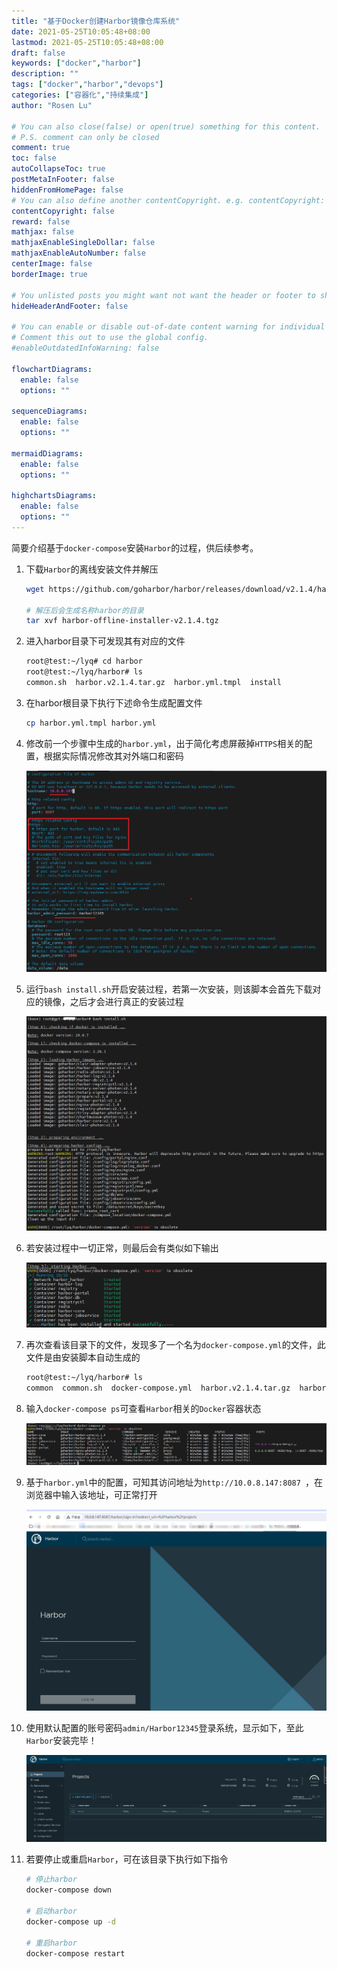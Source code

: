 ```yaml
---
title: "基于Docker创建Harbor镜像仓库系统"
date: 2021-05-25T10:05:48+08:00
lastmod: 2021-05-25T10:05:48+08:00
draft: false
keywords: ["docker","harbor"]
description: ""
tags: ["docker","harbor","devops"]
categories: ["容器化","持续集成"]
author: "Rosen Lu"

# You can also close(false) or open(true) something for this content.
# P.S. comment can only be closed
comment: true
toc: false
autoCollapseToc: true
postMetaInFooter: false
hiddenFromHomePage: false
# You can also define another contentCopyright. e.g. contentCopyright: "This is another copyright."
contentCopyright: false
reward: false
mathjax: false
mathjaxEnableSingleDollar: false
mathjaxEnableAutoNumber: false
centerImage: false
borderImage: true

# You unlisted posts you might want not want the header or footer to show
hideHeaderAndFooter: false

# You can enable or disable out-of-date content warning for individual post.
# Comment this out to use the global config.
#enableOutdatedInfoWarning: false

flowchartDiagrams:
  enable: false
  options: ""

sequenceDiagrams: 
  enable: false
  options: ""

mermaidDiagrams: 
  enable: false
  options: ""

highchartsDiagrams: 
  enable: false
  options: ""
---
```


简要介绍基于`docker-compose`安装`Harbor`的过程，供后续参考。

<!--more-->

1. 下载`Harbor`的离线安装文件并解压

   ```bash
   wget https://github.com/goharbor/harbor/releases/download/v2.1.4/harbor-offline-installer-v2.1.4.tgz
   
   # 解压后会生成名称harbor的目录
   tar xvf harbor-offline-installer-v2.1.4.tgz
   ```

2. 进入harbor目录下可发现其有对应的文件

   ```bash
   root@test:~/lyq# cd harbor
   root@test:~/lyq/harbor# ls
   common.sh  harbor.v2.1.4.tar.gz  harbor.yml.tmpl  install
   ```

3. 在harbor根目录下执行下述命令生成配置文件

   ```bash
   cp harbor.yml.tmpl harbor.yml
   ```

4. 修改前一个步骤中生成的`harbor.yml`，出于简化考虑屏蔽掉`HTTPS`相关的配置，根据实际情况修改其对外端口和密码

   ![harbor配置文件修改](/blog_img/docker/install-harbor-via-docker/harbor-yml-config.png "harbor配置文件修改") 

5. 运行`bash install.sh`开启安装过程，若第一次安装，则该脚本会首先下载对应的镜像，之后才会进行真正的安装过程

   ![harbor安装过程](/blog_img/docker/install-harbor-via-docker/harbor-install-process.png "harbor安装过程") 

6. 若安装过程中一切正常，则最后会有类似如下输出

   ![harbor安装结果](/blog_img/docker/install-harbor-via-docker/harbor-install-result.png "harbor安装结果") 

7. 再次查看该目录下的文件，发现多了一个名为`docker-compose.yml`的文件，此文件是由安装脚本自动生成的

   ```bash
   root@test:~/lyq/harbor# ls
   common  common.sh  docker-compose.yml  harbor.v2.1.4.tar.gz  harbor.yml  harbor.yml.tmpl  install.sh  LICENSE  prepare
   ```

8. 输入`docker-compose ps`可查看`Harbor`相关的`Docker`容器状态

   ![harbor容器检查](/blog_img/docker/install-harbor-via-docker/harbor-container-check.png "harbor容器检查") 

9. 基于`harbor.yml`中的配置，可知其访问地址为`http://10.0.8.147:8087 `，在浏览器中输入该地址，可正常打开

   ![harbor登录主页](/blog_img/docker/install-harbor-via-docker/harbor-login-page.png "harbor登录主页")

10. 使用默认配置的账号密码`admin/Harbor12345`登录系统，显示如下，至此`Harbor`安装完毕！

    ![harbor系统主页](/blog_img/docker/install-harbor-via-docker/harbor-home-page.png "harbor系统主页")

11. 若要停止或重启`Harbor`，可在该目录下执行如下指令

    ```bash
    # 停止harbor
    docker-compose down
    
    # 启动harbor
    docker-compose up -d
    
    # 重启harbor
    docker-compose restart
    ```

    